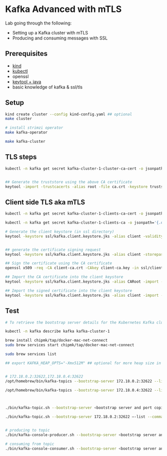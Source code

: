 # Kafka Advanced with mTLS

Lab going through the following:

- Setting up a Kafka cluster with mTLS
- Producing and consuming messages with SSL

## Prerequisites

- [kind](https://kind.sigs.k8s.io/docs/user/quick-start/#installation)
- [kubectl](https://kubernetes.io/docs/tasks/tools/#kubectl)
- openssl
- [keytool + java](https://www.andrewhoog.com/post/3-ways-to-install-java-on-macos-2023/)
- basic knowledge of kafka & ssl/tls

## Setup

```bash
kind create cluster --config kind-config.yaml ## optional
make cluster

# install strimzi operator
make kafka-operator

make kafka-cluster
```

## TLS steps

```bash
kubectl -n kafka get secret kafka-cluster-1-cluster-ca-cert -o jsonpath='{.data.ca\.crt}' | base64 --decode > ca.crt


## Generate the truststore using the above CA certificate
keytool -import -trustcacerts -alias root -file ca.crt -keystore truststore.jks -storepass password -noprompt

```


## Client side TLS aka mTLS

```bash
kubectl -n kafka get secret kafka-cluster-1-clients-ca-cert -o jsonpath='{.data.ca\.crt}' | base64 --decode > client-ca.crt

kubectl -n kafka get secret kafka-cluster-1-clients-ca -o jsonpath='{.data.ca\.key}' | base64 --decode > client-ca.key

# Generate the client keystore (in ssl directory)
keytool -keystore ssl/kafka.client.keystore.jks -alias client -validity 365 -genkey -keyalg RSA -storepass password


## generate the certificate signing request
keytool -keystore ssl/kafka.client.keystore.jks -alias client -storepass password -certreq -file ssl/client-cert-file

## Sign the certificate using the CA certificate
openssl x509 -req -CA client-ca.crt -CAkey client-ca.key -in ssl/client-cert-file -out ssl/client-cert-signed -days 365 -CAcreateserial ## -passin pass:password

## Import the CA certificate into the client keystore
keytool -keystore ssl/kafka.client.keystore.jks -alias CARoot -import -file client-ca.crt -storepass password -noprompt

## Import the signed certificate into the client keystore
keytool -keystore ssl/kafka.client.keystore.jks -alias client -import -file ssl/client-cert-signed -storepass password -noprompt
```

## Test

```bash
# To retrieve the bootstrap server details for the Kubernetes Kafka cluster, use the following command and copy the bootstrap server along with port for external listener:

kubectl -n kafka describe kafka kafka-cluster-1

brew install chipmk/tap/docker-mac-net-connect
sudo brew services start chipmk/tap/docker-mac-net-connect

sudo brew services list

## export KAFKA_HEAP_OPTS="-Xmx512M" ## optional for more heap size in case of large messages and high throughput etc


# 172.18.0.2:32622,172.18.0.4:32622
/opt/homebrew/bin/kafka-topics --bootstrap-server 172.18.0.2:32622 --list --command-config config/client.properties

/opt/homebrew/bin/kafka-topics --bootstrap-server 172.18.0.4:32622 --list --command-config config/client.properties



./bin/kafka-topic.sh --bootstrap-server <bootstrap server and port copied in step 1> —-list --command-config config/client.properties

./bin/kafka-topic.sh --bootstrap-server 172.18.0.2:32622 —-list --command-config config/client.properties


# producing to topic
./bin/kafka-console-producer.sh --bootstrap-server <bootstrap server and port copied in step 1> --topic <topic name> --producer.config config/client.properties

# consuming from topic
./bin/kafka-console-consumer.sh --bootstrap-server <bootstrap server and port copied in step 1> --from-beginning --topic <topic name> --consumer.config config/client.properties


```
